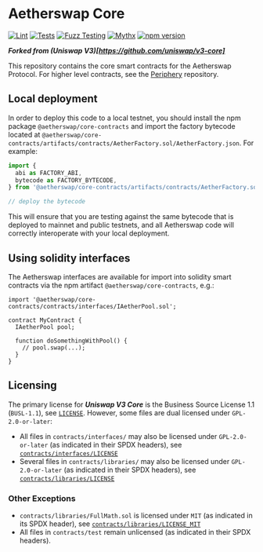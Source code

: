 # Aetherswap Core

[![Lint](https://github.com/Aetherswap/core-contracts/actions/workflows/lint.yml/badge.svg)](https://github.com/Aetherswap/core-contracts/actions/workflows/lint.yml)
[![Tests](https://github.com/Aetherswap/core-contracts/actions/workflows/tests.yml/badge.svg)](https://github.com/Aetherswap/core-contracts/actions/workflows/tests.yml)
[![Fuzz Testing](https://github.com/Aetherswap/core-contracts/actions/workflows/fuzz-testing.yml/badge.svg)](https://github.com/Aetherswap/core-contracts/actions/workflows/fuzz-testing.yml)
[![Mythx](https://github.com/Aetherswap/core-contracts/actions/workflows/mythx.yml/badge.svg)](https://github.com/Aetherswap/core-contracts/actions/workflows/mythx.yml)
[![npm version](https://img.shields.io/npm/v/@aetherswap/core-contracts/latest.svg)](https://www.npmjs.com/package/@aetherswap/core-contracts/v/latest)

***Forked from (Uniswap V3)[https://github.com/uniswap/v3-core]***

This repository contains the core smart contracts for the Aetherswap Protocol.
For higher level contracts, see the [Periphery](https://github.com/Aetherswap/periphery)
repository.

## Local deployment

In order to deploy this code to a local testnet, you should install the npm package
`@aetherswap/core-contracts`
and import the factory bytecode located at
`@aetherswap/core-contracts/artifacts/contracts/AetherFactory.sol/AetherFactory.json`.
For example:

```typescript
import {
  abi as FACTORY_ABI,
  bytecode as FACTORY_BYTECODE,
} from '@aetherswap/core-contracts/artifacts/contracts/AetherFactory.sol/AetherFactory.json'

// deploy the bytecode
```

This will ensure that you are testing against the same bytecode that is deployed to
mainnet and public testnets, and all Aetherswap code will correctly interoperate with
your local deployment.

## Using solidity interfaces

The Aetherswap interfaces are available for import into solidity smart contracts
via the npm artifact `@aetherswap/core-contracts`, e.g.:

```solidity
import '@aetherswap/core-contracts/contracts/interfaces/IAetherPool.sol';

contract MyContract {
  IAetherPool pool;

  function doSomethingWithPool() {
    // pool.swap(...);
  }
}

```

## Licensing

The primary license for ***Uniswap V3 Core*** is the Business Source License 1.1 (`BUSL-1.1`), see [`LICENSE`](./LICENSE). However, some files are dual licensed under `GPL-2.0-or-later`:

- All files in `contracts/interfaces/` may also be licensed under `GPL-2.0-or-later` (as indicated in their SPDX headers), see [`contracts/interfaces/LICENSE`](./contracts/interfaces/LICENSE)
- Several files in `contracts/libraries/` may also be licensed under `GPL-2.0-or-later` (as indicated in their SPDX headers), see [`contracts/libraries/LICENSE`](contracts/libraries/LICENSE)

### Other Exceptions

- `contracts/libraries/FullMath.sol` is licensed under `MIT` (as indicated in its SPDX header), see [`contracts/libraries/LICENSE_MIT`](contracts/libraries/LICENSE_MIT)
- All files in `contracts/test` remain unlicensed (as indicated in their SPDX headers).

